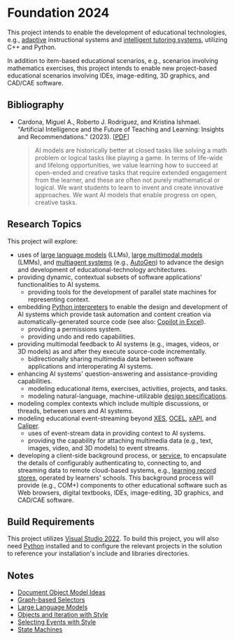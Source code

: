 # Foundation 2024

This project intends to enable the development of educational technologies, e.g., [adaptive](https://en.wikipedia.org/wiki/Adaptive_learning) instructional systems and [intelligent tutoring systems](https://en.wikipedia.org/wiki/Intelligent_tutoring_system), utilizing C++ and Python.

In addition to item-based educational scenarios, e.g., scenarios involving mathematics exercises, this project intends to enable new project-based educational scenarios involving IDEs, image-editing, 3D graphics, and CAD/CAE software.

## Bibliography

* Cardona, Miguel A., Roberto J. Rodríguez, and Kristina Ishmael. "Artificial Intelligence and the Future of Teaching and Learning: Insights and Recommendations." (2023). [[PDF](https://tech.ed.gov/files/2023/05/ai-future-of-teaching-and-learning-report.pdf)]

  > AI models are historically better at closed tasks like solving a math problem or logical tasks like playing a game. In terms of life-wide and lifelong opportunities, we value learning how to succeed at open-ended and creative tasks that require extended engagement from the learner, and these are often not purely mathematical or logical. We want students to learn to invent and create innovative approaches. We want AI models that enable progress on open, creative tasks.

## Research Topics

This project will explore:

* uses of [large language models](https://en.wikipedia.org/wiki/Large_language_model) (LLMs), [large multimodal models](https://en.wikipedia.org/wiki/Large_language_model#Multimodality) (LMMs), and [multiagent systems](https://en.wikipedia.org/wiki/Multiagent_system) (e.g., [AutoGen](https://github.com/microsoft/autogen)) to advance the design and development of educational-technology architectures.
* providing dynamic, contextual subsets of software applications' functionalities to AI systems.
  * providing tools for the development of parallel state machines for representing context.
* embedding [Python interpreters](https://docs.python.org/3/c-api/) to enable the design and development of AI systems which provide task automation and content creation via automatically-generated source code (see also: [Copilot in Excel](https://www.youtube.com/watch?v=vGI6VLr8L5w)).
  * providing a permissions system.
  * providing undo and redo capabilities.
* providing multimodal feedback to AI systems (e.g., images, videos, or 3D models) as and after they execute source-code incrementally.
  * bidirectionally sharing multimedia data between software applications and interoperating AI systems.
* enhancing AI systems' question-answering and assistance-providing capabilities.
  * modeling educational items, exercises, activities, projects, and tasks.
  * modeling natural-language, machine-utilizable [design specifications](https://en.wikipedia.org/wiki/Design_specification).
* modeling complex contexts which include multiple discussions, or threads, between users and AI systems.
* modeling educational event-streaming beyond [XES](https://xes-standard.org/), [OCEL](https://www.ocel-standard.org/), [xAPI](https://xapi.com/), and [Caliper](https://www.imsglobal.org/activity/caliper).
  * uses of event-stream data in providing context to AI systems. 
  * providing the capability for attaching multimedia data (e.g., text, images, video, and 3D models) to event streams.
* developing a client-side background process, or [service](https://en.wikipedia.org/wiki/Windows_service), to encapsulate the details of configurably authenticating to, connecting to, and streaming data to remote cloud-based systems, e.g., [learning record stores](https://en.wikipedia.org/wiki/Learning_Record_Store), operated by learners' schools. This background process will provide (e.g., COM+) components to other educational software such as Web browsers, digital textbooks, IDEs, image-editing, 3D graphics, and CAD/CAE software.

## Build Requirements

This project utilizes [Visual Studio 2022](https://visualstudio.microsoft.com/downloads/). To build this project, you will also need [Python](https://www.python.org/downloads/) installed and to configure the relevant projects in the solution to reference your installation's include and libraries directories.

## Notes

* [Document Object Model Ideas](/Notes/Document%20Object%20Model%20Ideas.md)
* [Graph-based Selectors](/Notes/Graph-based%20Selectors.md)
* [Large Language Models](/Notes/Large%20Language%20Models.md)
* [Objects and Iteration with Style](/Notes/Objects%20and%20Iteration%20with%20Style.md)
* [Selecting Events with Style](/Notes/Selecting%20Events%20with%20Style.md)
* [State Machines](/Notes/State%20Machines.md)
